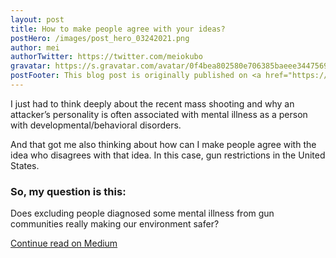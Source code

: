 ```yaml
---
layout: post
title: How to make people agree with your ideas?
postHero: /images/post_hero_03242021.png
author: mei
authorTwitter: https://twitter.com/meiokubo
gravatar: https://s.gravatar.com/avatar/0f4bea802580e706385baeee34475690?size=200
postFooter: This blog post is originally published on <a href="https://meiokubo.medium.com/how-to-make-people-agree-with-your-ideas-4f717d5d0779">Medium</a>
---
```


I just had to think deeply about the recent mass shooting and why an attacker’s personality is often associated with mental illness as a person with developmental/behavioral disorders.

And that got me also thinking about how can I make people agree with the idea who disagrees with that idea. In this case, gun restrictions in the United States.

### **So, my question is this:**
Does excluding people diagnosed some mental illness from gun communities really making our environment safer?

[Continue read on Medium](https://meiokubo.medium.com/how-to-make-people-agree-with-your-ideas-4f717d5d0779)
